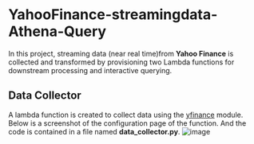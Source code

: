 # YahooFinance-streamingdata-Athena-Query
In this project, streaming data (near real time)from **Yahoo  Finance** is collected and transformed by provisioning two Lambda functions for downstream processing and interactive querying.
## Data Collector
A lambda function is created to collect data using the [yfinance](https://pypi.org/project/yfinance/) module. Below is a screenshot of the configuration page of the function. And the code is contained in a file named **data_collector.py**.
![image](https://user-images.githubusercontent.com/57573785/82746468-2915c280-9d5e-11ea-8eaf-de639563daeb.png)


